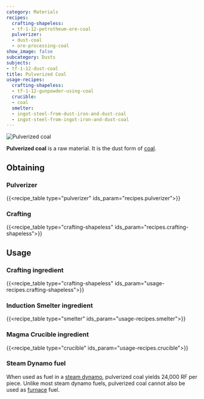 ```yaml
---
category: Materials
recipes:
  crafting-shapeless:
  - tf-1-12-petrotheum-ore-coal
  pulverizer:
  - dust-coal
  - ore-processing-coal
show_image: false
subcategory: Dusts
subjects:
- tf-1-12-dust-coal
title: Pulverized Coal
usage-recipes:
  crafting-shapeless:
  - tf-1-12-gunpowder-using-coal
  crucible:
  - coal
  smelter:
  - ingot-steel-from-dust-iron-and-dust-coal
  - ingot-steel-from-ingot-iron-and-dust-coal
---
```


![Pulverized coal](/images/docs/1.12/thermal-foundation/dust-coal.png)


**Pulverized coal** is a raw material. It is the dust form of
[coal](https://minecraft.gamepedia.com/Coal).


Obtaining
---------

### Pulverizer
{{<recipe_table type="pulverizer" ids_param="recipes.pulverizer">}}

### Crafting
{{<recipe_table type="crafting-shapeless" ids_param="recipes.crafting-shapeless">}}


Usage
-----

### Crafting ingredient
{{<recipe_table type="crafting-shapeless" ids_param="usage-recipes.crafting-shapeless">}}

### Induction Smelter ingredient
{{<recipe_table type="smelter" ids_param="usage-recipes.smelter">}}

### Magma Crucible ingredient
{{<recipe_table type="crucible" ids_param="usage-recipes.crucible">}}

### Steam Dynamo fuel
When used as fuel in a [steam dynamo](../../thermal-expansion/steam-dynamo/),
pulverized coal yields 24,000 RF per piece. Unlike most steam dynamo fuels,
pulverized coal cannot also be used as
[furnace](https://minecraft.gamepedia.com/Furnace) fuel.
